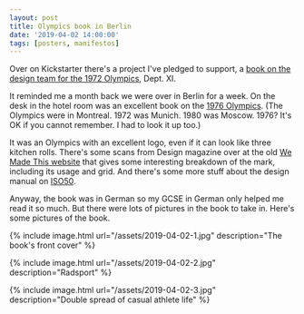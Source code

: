 ```yaml
---
layout: post
title: Olympics book in Berlin
date: '2019-04-02 14:00:00'
tags: [posters, manifestos]
---
```

Over on Kickstarter there's a project I've pledged to support, a [book on the design team for the 1972 Olympics](https://www.kickstarter.com/projects/munich72/munich-72-the-visual-output-of-otl-aichers-dept-xi/description), Dept. XI.

It reminded me a month back we were over in Berlin for a week. On the desk in the hotel room was an excellent book on the [1976 Olympics](https://en.wikipedia.org/wiki/1976_Summer_Olympics). (The Olympics were in Montreal. 1972 was Munich. 1980 was Moscow. 1976? It's OK if you cannot remember. I had to look it up too.)

It was an Olympics with an excellent logo, even if it can look like three kitchen rolls. There's some scans from Design magazine over at the old [We Made This website](http://wemadethis.typepad.com/we_made_this/montreal-olympics-1976.html) that gives some interesting breakdown of the mark, including its usage and grid. And there's some more stuff about the design manual on [ISO50](http://blog.iso50.com/29247/1976-olympics-graphics-manual/).

Anyway, the book was in German so my GCSE in German only helped me read it so much. But there were lots of pictures in the book to take in. Here's some pictures of the book.

{% include image.html url="/assets/2019-04-02-1.jpg" description="The book's front cover" %}

{% include image.html url="/assets/2019-04-02-2.jpg" description="Radsport" %}

{% include image.html url="/assets/2019-04-02-3.jpg" description="Double spread of casual athlete life" %}
